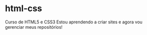 # html-css
 Curso de HTML5 e CSS3
Estou aprendendo a criar sites e agora vou gerenciar meus repositórios!